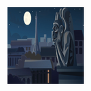 <!--START_SECTION:update_image-->
<img src=https://raw.githubusercontent.com/lukemiloszewski/lukemiloszewski/main/.github/images/France-night.gif height=180px width=180px align=right alt=Around The World />
<!--END_SECTION:update_image-->
